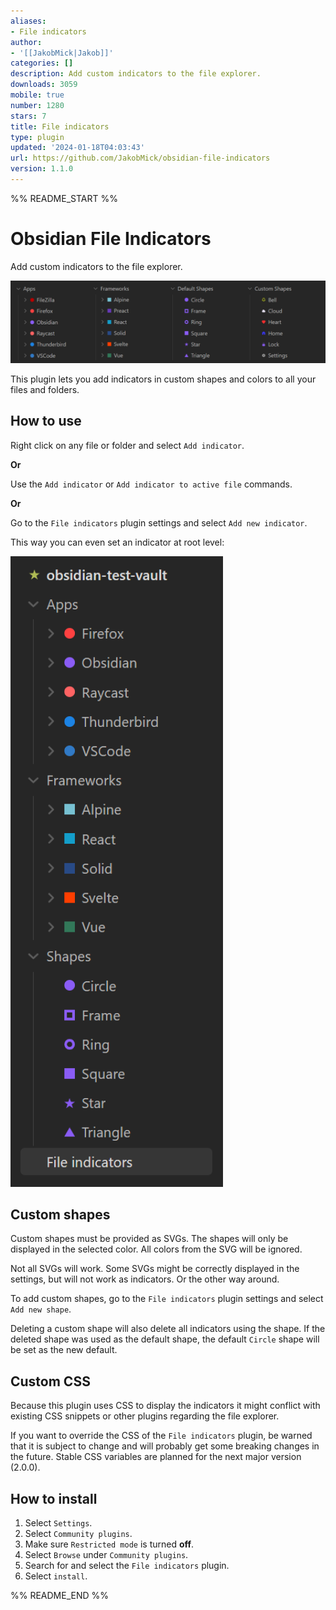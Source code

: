 ```yaml
---
aliases:
- File indicators
author:
- '[[JakobMick|Jakob]]'
categories: []
description: Add custom indicators to the file explorer.
downloads: 3059
mobile: true
number: 1280
stars: 7
title: File indicators
type: plugin
updated: '2024-01-18T04:03:43'
url: https://github.com/JakobMick/obsidian-file-indicators
version: 1.1.0
---
```


%% README_START %%

# Obsidian File Indicators

Add custom indicators to the file explorer.

<img src="https://github.com/JakobMick/obsidian-file-indicators/blob/main/screenshots/horizontal.png?raw=true">

This plugin lets you add indicators in custom shapes and colors to all your files and folders.

## How to use

Right click on any file or folder and select `Add indicator`.

**Or**

Use the `Add indicator` or `Add indicator to active file` commands.

**Or**

Go to the `File indicators` plugin settings and select `Add new indicator`.

This way you can even set an indicator at root level:

<img src="https://github.com/JakobMick/obsidian-file-indicators/blob/main/screenshots/vertical.png?raw=true">

## Custom shapes

Custom shapes must be provided as SVGs. The shapes will only be displayed in the selected color. All colors from the SVG will be ignored.

Not all SVGs will work. Some SVGs might be correctly displayed in the settings, but will not work as indicators. Or the other way around.

To add custom shapes, go to the `File indicators` plugin settings and select `Add new shape`.

Deleting a custom shape will also delete all indicators using the shape. If the deleted shape was used as the default shape, the default `Circle` shape will be set as the new default.

## Custom CSS

Because this plugin uses CSS to display the indicators it might conflict with existing CSS snippets or other plugins regarding the file explorer.

If you want to override the CSS of the `File indicators` plugin, be warned that it is subject to change and will probably get some breaking changes in the future. Stable CSS variables are planned for the next major version (2.0.0).

## How to install

1. Select `Settings`.
2. Select `Community plugins`.
3. Make sure `Restricted mode` is turned **off**.
4. Select `Browse` under `Community plugins`.
5. Search for and select the `File indicators` plugin.
6. Select `install`.


%% README_END %%